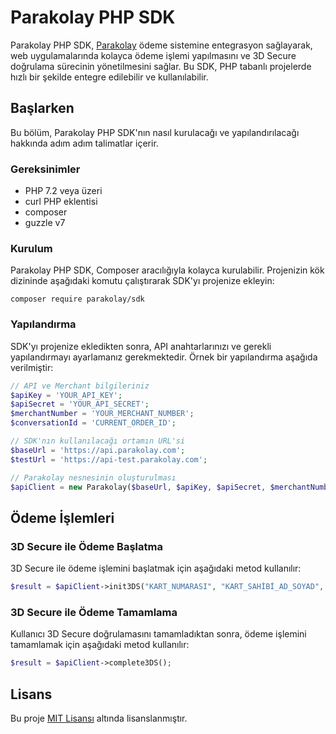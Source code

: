 
# Parakolay PHP SDK

Parakolay PHP SDK, [Parakolay](https://www.parakolay.com) ödeme sistemine entegrasyon sağlayarak, web uygulamalarında kolayca ödeme işlemi yapılmasını ve 3D Secure doğrulama sürecinin yönetilmesini sağlar. Bu SDK, PHP tabanlı projelerde hızlı bir şekilde entegre edilebilir ve kullanılabilir.

## Başlarken

Bu bölüm, Parakolay PHP SDK'nın nasıl kurulacağı ve yapılandırılacağı hakkında adım adım talimatlar içerir.

### Gereksinimler

- PHP 7.2 veya üzeri
- curl PHP eklentisi
- composer
- guzzle v7

### Kurulum

Parakolay PHP SDK, Composer aracılığıyla kolayca kurulabilir. Projenizin kök dizininde aşağıdaki komutu çalıştırarak SDK'yı projenize ekleyin:

```
composer require parakolay/sdk
```

### Yapılandırma

SDK'yı projenize ekledikten sonra, API anahtarlarınızı ve gerekli yapılandırmayı ayarlamanız gerekmektedir. Örnek bir yapılandırma aşağıda verilmiştir:

```php
// API ve Merchant bilgileriniz
$apiKey = 'YOUR_API_KEY';
$apiSecret = 'YOUR_API_SECRET';
$merchantNumber = 'YOUR_MERCHANT_NUMBER';
$conversationId = 'CURRENT_ORDER_ID';

// SDK'nın kullanılacağı ortamın URL'si
$baseUrl = 'https://api.parakolay.com';
$testUrl = 'https://api-test.parakolay.com';

// Parakolay nesnesinin oluşturulması
$apiClient = new Parakolay($baseUrl, $apiKey, $apiSecret, $merchantNumber, $conversationId);
```

## Ödeme İşlemleri

### 3D Secure ile Ödeme Başlatma

3D Secure ile ödeme işlemini başlatmak için aşağıdaki metod kullanılır:

```php
$result = $apiClient->init3DS("KART_NUMARASI", "KART_SAHİBİ_AD_SOYAD", "SON_KULLANMA_AY (MM)", "SON_KULLANMA_YIL (YY)", "CVV", (int) MIKTAR, (int) PUAN_MIKTARI, "CALLBACK_URL");
```

### 3D Secure ile Ödeme Tamamlama

Kullanıcı 3D Secure doğrulamasını tamamladıktan sonra, ödeme işlemini tamamlamak için aşağıdaki metod kullanılır:

```php
$result = $apiClient->complete3DS();
```

## Lisans

Bu proje [MIT Lisansı](LICENSE) altında lisanslanmıştır.
